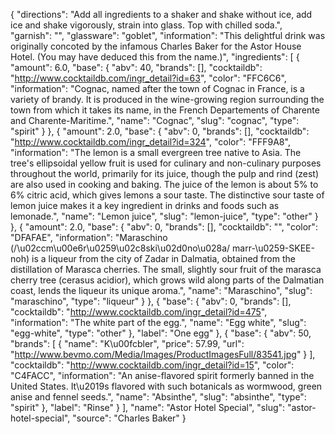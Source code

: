 {
    "directions": "Add all ingredients to a shaker and shake without ice, add ice and shake vigorously, strain into glass.  Top with chilled soda.",
    "garnish": "",
    "glassware": "goblet",
    "information": "This delightful drink was originally concoted by the infamous Charles Baker for the Astor House Hotel.  (You may have deduced this from the name.)",
    "ingredients": [
        {
            "amount": 6.0,
            "base": {
                "abv": 40,
                "brands": [],
                "cocktaildb": "http://www.cocktaildb.com/ingr_detail?id=63",
                "color": "FFC6C6",
                "information": "Cognac, named after the town of Cognac in France, is a variety of  brandy. It is produced in the wine-growing region surrounding the town from which it takes its name, in the French Departements of Charente and Charente-Maritime.",
                "name": "Cognac",
                "slug": "cognac",
                "type": "spirit"
            }
        },
        {
            "amount": 2.0,
            "base": {
                "abv": 0,
                "brands": [],
                "cocktaildb": "http://www.cocktaildb.com/ingr_detail?id=324",
                "color": "FFF9A8",
                "information": "The lemon is a small evergreen tree native to Asia. The tree's ellipsoidal yellow fruit is used for culinary and non-culinary purposes throughout the world, primarily for its juice, though the pulp and rind (zest) are also used in cooking and baking. The juice of the lemon is about 5% to 6% citric acid, which gives lemons a sour taste. The distinctive sour taste of lemon juice makes it a key ingredient in drinks and foods such as lemonade.",
                "name": "Lemon juice",
                "slug": "lemon-juice",
                "type": "other"
            }
        },
        {
            "amount": 2.0,
            "base": {
                "abv": 0,
                "brands": [],
                "cocktaildb": "",
                "color": "DFAFAE",
                "information": "Maraschino (/\u02ccm\u00e6r\u0259\u02c8ski\u02d0no\u028a/ marr-\u0259-SKEE-noh) is a liqueur from the city of Zadar in Dalmatia, obtained from the distillation of Marasca cherries. The small, slightly sour fruit of the marasca cherry tree (cerasus acidior), which grows wild along parts of the Dalmatian coast, lends the liqueur its unique aroma.",
                "name": "Maraschino",
                "slug": "maraschino",
                "type": "liqueur"
            }
        },
        {
            "base": {
                "abv": 0,
                "brands": [],
                "cocktaildb": "http://www.cocktaildb.com/ingr_detail?id=475",
                "information": "The white part of the egg.",
                "name": "Egg white",
                "slug": "egg-white",
                "type": "other"
            },
            "label": "One egg"
        },
        {
            "base": {
                "abv": 50,
                "brands": [
                    {
                        "name": "K\u00fcbler",
                        "price": 57.99,
                        "url": "http://www.bevmo.com/Media/Images/ProductImagesFull/83541.jpg"
                    }
                ],
                "cocktaildb": "http://www.cocktaildb.com/ingr_detail?id=15",
                "color": "C4FACC",
                "information": "An anise-flavored spirit formerly banned in the United States. It\u2019s flavored with such botanicals as wormwood, green anise and fennel seeds.",
                "name": "Absinthe",
                "slug": "absinthe",
                "type": "spirit"
            },
            "label": "Rinse"
        }
    ],
    "name": "Astor Hotel Special",
    "slug": "astor-hotel-special",
    "source": "Charles Baker"
}